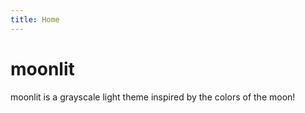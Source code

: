 ```yaml
---
title: Home
---
```


# moonlit
moonlit is a grayscale light theme inspired by the colors of the moon!